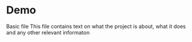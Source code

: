 # Demo

Basic file
This file contains text on what the project is about, what it does and any other relevant informaton
